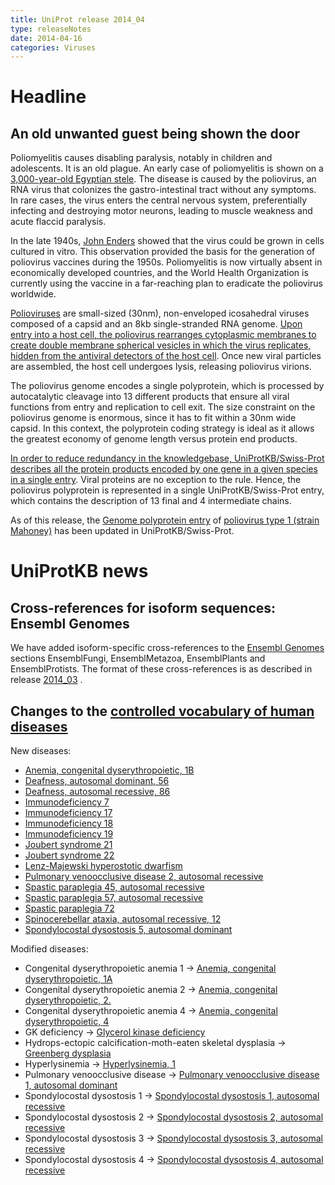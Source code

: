 ```yaml
---
title: UniProt release 2014_04
type: releaseNotes
date: 2014-04-16
categories: Viruses
---
```


# Headline

## An old unwanted guest being shown the door

Poliomyelitis causes disabling paralysis, notably in children and adolescents. It is an old plague. An early case of poliomyelitis is shown on a [3,000-year-old Egyptian stele](http://upload.wikimedia.org/wikipedia/commons/5/5c/Polio_Egyptian_Stele.jpg). The disease is caused by the poliovirus, an RNA virus that colonizes the gastro-intestinal tract without any symptoms. In rare cases, the virus enters the central nervous system, preferentially infecting and destroying motor neurons, leading to muscle weakness and acute flaccid paralysis.

In the late 1940s, [John Enders](http://en.wikipedia.org/wiki/John_Franklin_Enders) showed that the virus could be grown in cells cultured in vitro. This observation provided the basis for the generation of poliovirus vaccines during the 1950s. Poliomyelitis is now virtually absent in economically developed countries, and the World Health Organization is currently using the vaccine in a far-reaching plan to eradicate the poliovirus worldwide.

[Polioviruses](http://viralzone.expasy.org/all_by_species/97.html) are small-sized (30nm), non-enveloped icosahedral viruses composed of a capsid and an 8kb single-stranded RNA genome. [Upon entry into a host cell, the poliovirus rearranges cytoplasmic membranes to create double membrane spherical vesicles in which the virus replicates, hidden from the antiviral detectors of the host cell](http://viralzone.expasy.org/all_by_protein/3276.html). Once new viral particles are assembled, the host cell undergoes lysis, releasing poliovirus virions.

The poliovirus genome encodes a single polyprotein, which is processed by autocatalytic cleavage into 13 different products that ensure all viral functions from entry and replication to cell exit. The size constraint on the poliovirus genome is enormous, since it has to fit within a 30nm wide capsid. In this context, the polyprotein coding strategy is ideal as it allows the greatest economy of genome length versus protein end products.

[In order to reduce redundancy in the knowledgebase, UniProtKB/Swiss-Prot describes all the protein products encoded by one gene in a given species in a single entry](http://www.uniprot.org). Viral proteins are no exception to the rule. Hence, the poliovirus polyprotein is represented in a single UniProtKB/Swiss-Prot entry, which contains the description of 13 final and 4 intermediate chains.

As of this release, the [Genome polyprotein entry](http://www.uniprot.org/uniprot/P03300) of [poliovirus type 1 (strain Mahoney)](http://www.uniprot.org/taxonomy/12081) has been updated in UniProtKB/Swiss-Prot.

# UniProtKB news

## Cross-references for isoform sequences: Ensembl Genomes

We have added isoform-specific cross-references to the [Ensembl Genomes](http://ensemblgenomes.org/) sections EnsemblFungi, EnsemblMetazoa, EnsemblPlants and EnsemblProtists. The format of these cross-references is as described in release [2014\_03](http://www.uniprot.org/news/2014/03/19/release) .

## Changes to the [controlled vocabulary of human diseases](https://ftp.uniprot.org/pub/databases/uniprot/current_release/knowledgebase/complete/docs/humdisease)

New diseases:

-   [Anemia, congenital dyserythropoietic, 1B](http://www.uniprot.org/diseases/DI-04032)
-   [Deafness, autosomal dominant, 56](http://www.uniprot.org/diseases/DI-04030)
-   [Deafness, autosomal recessive, 86](http://www.uniprot.org/diseases/DI-04026)
-   [Immunodeficiency 7](http://www.uniprot.org/diseases/DI-04031)
-   [Immunodeficiency 17](http://www.uniprot.org/diseases/DI-04033)
-   [Immunodeficiency 18](http://www.uniprot.org/diseases/DI-04034)
-   [Immunodeficiency 19](http://www.uniprot.org/diseases/DI-04027)
-   [Joubert syndrome 21](http://www.uniprot.org/diseases/DI-04019)
-   [Joubert syndrome 22](http://www.uniprot.org/diseases/DI-04020)
-   [Lenz-Majewski hyperostotic dwarfism](http://www.uniprot.org/diseases/DI-04022)
-   [Pulmonary venoocclusive disease 2, autosomal recessive](http://www.uniprot.org/diseases/DI-04023)
-   [Spastic paraplegia 45, autosomal recessive](http://www.uniprot.org/diseases/DI-04024)
-   [Spastic paraplegia 57, autosomal recessive](http://www.uniprot.org/diseases/DI-04029)
-   [Spastic paraplegia 72](http://www.uniprot.org/diseases/DI-04028)
-   [Spinocerebellar ataxia, autosomal recessive, 12](http://www.uniprot.org/diseases/DI-04025)
-   [Spondylocostal dysostosis 5, autosomal dominant](http://www.uniprot.org/diseases/DI-04021)

Modified diseases:

-   Congenital dyserythropoietic anemia 1 -&gt; [Anemia, congenital dyserythropoietic, 1A](http://www.uniprot.org/diseases/DI-01400)
-   Congenital dyserythropoietic anemia 2 -&gt; [Anemia, congenital dyserythropoietic, 2.](http://www.uniprot.org/diseases/DI-02476)
-   Congenital dyserythropoietic anemia 4 -&gt; [Anemia, congenital dyserythropoietic, 4](http://www.uniprot.org/diseases/DI-02966)
-   GK deficiency -&gt; [Glycerol kinase deficiency](http://www.uniprot.org/diseases/DI-01663)
-   Hydrops-ectopic calcification-moth-eaten skeletal dysplasia -&gt; [Greenberg dysplasia](http://www.uniprot.org/diseases/DI-01761)
-   Hyperlysinemia -&gt; [Hyperlysinemia, 1](http://www.uniprot.org/diseases/DI-01773)
-   Pulmonary venoocclusive disease -&gt; [Pulmonary venoocclusive disease 1, autosomal dominant](http://www.uniprot.org/diseases/DI-02233)
-   Spondylocostal dysostosis 1 -&gt; [Spondylocostal dysostosis 1, autosomal recessive](http://www.uniprot.org/diseases/DI-01081)
-   Spondylocostal dysostosis 2 -&gt; [Spondylocostal dysostosis 2, autosomal recessive](http://www.uniprot.org/diseases/DI-01082)
-   Spondylocostal dysostosis 3 -&gt; [Spondylocostal dysostosis 3, autosomal recessive](http://www.uniprot.org/diseases/DI-01083)
-   Spondylocostal dysostosis 4 -&gt; [Spondylocostal dysostosis 4, autosomal recessive](http://www.uniprot.org/diseases/DI-02536)
